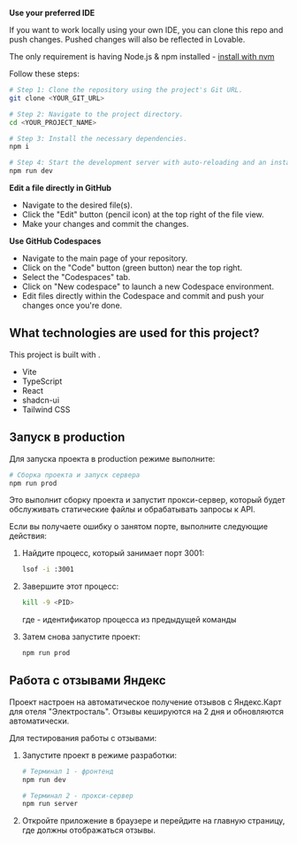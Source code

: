 **Use your preferred IDE**

If you want to work locally using your own IDE, you can clone this repo and push changes. Pushed changes will also be reflected in Lovable.

The only requirement is having Node.js & npm installed - [install with nvm](https://github.com/nvm-sh/nvm#installing-and-updating)

Follow these steps:

```sh
# Step 1: Clone the repository using the project's Git URL.
git clone <YOUR_GIT_URL>

# Step 2: Navigate to the project directory.
cd <YOUR_PROJECT_NAME>

# Step 3: Install the necessary dependencies.
npm i

# Step 4: Start the development server with auto-reloading and an instant preview.
npm run dev
```

**Edit a file directly in GitHub**

- Navigate to the desired file(s).
- Click the "Edit" button (pencil icon) at the top right of the file view.
- Make your changes and commit the changes.

**Use GitHub Codespaces**

- Navigate to the main page of your repository.
- Click on the "Code" button (green button) near the top right.
- Select the "Codespaces" tab.
- Click on "New codespace" to launch a new Codespace environment.
- Edit files directly within the Codespace and commit and push your changes once you're done.

## What technologies are used for this project?

This project is built with .

- Vite
- TypeScript
- React
- shadcn-ui
- Tailwind CSS

## Запуск в production

Для запуска проекта в production режиме выполните:

```bash
# Сборка проекта и запуск сервера
npm run prod
```

Это выполнит сборку проекта и запустит прокси-сервер, который будет обслуживать статические файлы и обрабатывать запросы к API.

Если вы получаете ошибку о занятом порте, выполните следующие действия:

1. Найдите процесс, который занимает порт 3001:
   ```bash
   lsof -i :3001
   ```

2. Завершите этот процесс:
   ```bash
   kill -9 <PID>
   ```
   где <PID> - идентификатор процесса из предыдущей команды

3. Затем снова запустите проект:
   ```bash
   npm run prod
   ```

## Работа с отзывами Яндекс

Проект настроен на автоматическое получение отзывов с Яндекс.Карт для отеля "Электросталь". Отзывы кешируются на 2 дня и обновляются автоматически.

Для тестирования работы с отзывами:

1. Запустите проект в режиме разработки:
   ```bash
   # Терминал 1 - фронтенд
   npm run dev
   
   # Терминал 2 - прокси-сервер
   npm run server
   ```

2. Откройте приложение в браузере и перейдите на главную страницу, где должны отображаться отзывы.